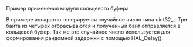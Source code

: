 Пример применения модуля кольцевого буфера

 В примере аппаратно генерируется случайное число типа uint32_t.
 Три байта из четырёх отбрасываются и полученный байт отправляется
 в кольцевой буфер. Так же это случайное число используется для
 формирования рандомной задержки с помощью HAL_Delay().